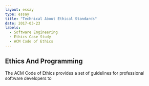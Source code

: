 ```yaml
---
layout: essay
type: essay
title: "Technical About Ethical Standards"
date: 2017-03-23
labels:
  - Software Engineering
  - Ethics Case Study
  - ACM Code of Ethics
---
```


## Ethics And Programming


The ACM Code of Ethics provides a set of guidelines for professional software developers to



